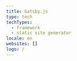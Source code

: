 ```yaml
---
title: Gatsby.js
type: tech
techTypes:
  - framework
  - static site generator
locale: en
websites: []
logo: /
---
```

